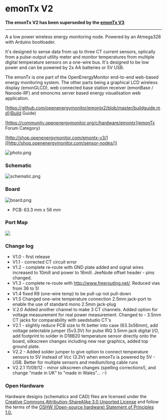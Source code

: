 # emonTx V2

**The emonTx V2 has been superseded by the [emonTx V3](https://github.com/openenergymonitor/emontx3)**

***

A a low power wireless energy monitoring node. Powered by an Atmega328 with Arduino bootloader.

It's designed to sense data from up to three CT current sensors, optically from a pulse-output utility meter and monitor temperatures from multiple digital temperature sensors on a one-wire bus. It's designed to be low power and can be powered by 2x AA batteries or 5V USB.

The emonTx is one part of the OpenEnergyMonitor end-to-end web-based energy monitoring system. The other parts being a graphical LCD wireless display (emonGLCD), web connected base station receiver (emonBase / Nanode-RF) and emoncms server based energy visualisation web application.

[https://github.com/openenergymonitor/emontx2/blob/master/buildguide.md](Build Guide)

[https://community.openenergymonitor.org/c/hardware/emontx](emonTx Forum Category)

[http://shop.openenergymonitor.com/emontx-v3/]([http://shop.openenergymonitor.com/sensor-nodes/])



![photo.png](photo.png)


### Schematic

![schematic.png](schematic.png)



### Board

![board.png](board.png)

- PCB: 63.3 mm x 56 mm

### Port Map

![](portmap.png)

### Change log

- V1.0 - first release
- V1.1 - corrected CT circuit error
- V1.2 - complete re-route with GND plate added and signal wires increased to 10mill and power to 16mill. JeeNode offset header - pins changed.
- V1.3 - complete re-route with http://www.freerouting.net/. Reduced vias from 36 to 5!
- V1.4 fixed R9 (one-wire temp) to be pull-up not pull-down
- V1.5 Changed one-wire temperature connection 2.5mm jack-port to enable the use of standard mono 2.5mm jack-plug
- V.2.0 Added another channel to make 3 CT channels. Added option for voltage measurement for real power measurement. Changed to - 3.5mm CT jacks for comparability with seedstudio CT's
- V2.1 - slightly reduce PCB size to fit better into case (63.3x56mm), add voltage selectable jumper (5v3.3V) for pulse IRQ 3.5mm jack digital I/O, add footprint to solder in D18B20 temperature sensor directly onto the board, silkscreen changes including new rear graphics, added top ground plate.
- V2.2 - Added solder jumper to give option to connect temperature sensors to 5V instead of Vcc (3.3V) when emonTx is powered by 5V - USB. Better for multiple sensors and medium/long cable runs
- V2.2.1 11/09/12 - minor silkscreen changes (spelling corrections!), and change "made in UK" to "made in Wales"... :-)

### Open Hardware

Hardware designs (schematics and CAD) files are licensed under the [Creative Commons Attribution-ShareAlike 3.0 Unported License](http://creativecommons.org/licenses/by-sa/3.0/) and follow the terms of the [OSHW (Open-source hardware) Statement of Principles 1.0.](http://freedomdefined.org/OSHW)
